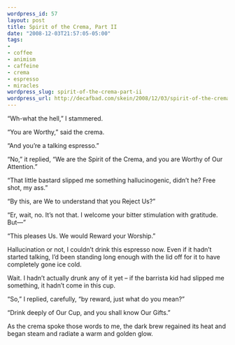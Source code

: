 ```yaml
--- 
wordpress_id: 57
layout: post
title: Spirit of the Crema, Part II
date: "2008-12-03T21:57:05-05:00"
tags: 
- 
- coffee
- animism
- caffeine
- crema
- espresso
- miracles
wordpress_slug: spirit-of-the-crema-part-ii
wordpress_url: http://decafbad.com/skein/2008/12/03/spirit-of-the-crema-part-ii/
---
```



“Wh-what the hell,” I stammered.

“You are Worthy,” said the crema.

“And you’re a talking espresso.”

“No,” it replied, “We are the Spirit of the Crema, and you are Worthy of Our Attention.”

“That little bastard slipped me something hallucinogenic, didn’t he? Free shot, my ass.”

“By this, are We to understand that you Reject Us?”

“Er, wait, no. It’s not that. I welcome your bitter stimulation with gratitude. But—”

“This pleases Us. We would Reward your Worship.”

Hallucination or not, I couldn’t drink this espresso now. Even if it hadn’t started talking, I’d been standing long enough with the lid off for it to have completely gone ice cold.

Wait. I hadn’t actually drunk any of it yet – if the barrista kid had slipped me something, it hadn’t come in this cup.

“So,” I replied, carefully, “by reward, just what do you mean?”

“Drink deeply of Our Cup, and you shall know Our Gifts.”

As the crema spoke those words to me, the dark brew regained its heat and began steam and radiate a warm and golden glow.
